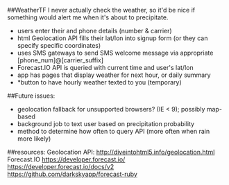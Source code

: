 ##WeatherTF
I never actually check the weather, so it'd be nice if something would alert me when it's about to precipitate.
- users enter their and phone details (number & carrier)
- html Geolocation API fills their lat/lon into signup form (or they can specify specific coordinates)
- uses SMS gateways to send SMS welcome message via appropriate [phone_num]@[carrier_suffix]
- Forecast.IO API is queried with current time and user's lat/lon
- app has pages that display weather for next hour, or daily summary
- *button to have hourly weather texted to you (temporary)

##Future issues:
- geolocation fallback for unsupported browsers? (IE < 9); possibly map-based
- background job to text user based on precipitation probability
- method to determine how often to query API (more often when rain more likely)

##resources:
Geolocation API:
http://diveintohtml5.info/geolocation.html
Forecast.IO
https://developer.forecast.io/
https://developer.forecast.io/docs/v2
https://github.com/darkskyapp/forecast-ruby
